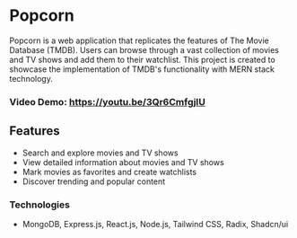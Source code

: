 # Popcorn

Popcorn is a web application that replicates the features of The Movie Database (TMDB). Users can browse through a vast collection of movies and TV shows and add them to their watchlist. This project is created to showcase the implementation of TMDB's functionality with MERN stack technology.

### Video Demo: https://youtu.be/3Qr6CmfgjIU

## Features

- Search and explore movies and TV shows
- View detailed information about movies and TV shows
- Mark movies as favorites and create watchlists
- Discover trending and popular content

### Technologies

- MongoDB, Express.js, React.js, Node.js, Tailwind CSS, Radix, Shadcn/ui
